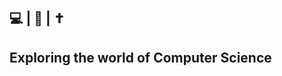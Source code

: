 💻 | 🎸 | ✝
-------------------
Exploring the world of Computer Science
-------------------
<!---
AncientSoup/AncientSoup is a ✨ special ✨ repository because its `README.md` (this file) appears on your GitHub profile.
You can click the Preview link to take a look at your changes.
--->

